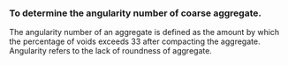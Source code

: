 ### To determine the angularity number of coarse aggregate.

The angularity number of an aggregate is defined as the amount by which the percentage of voids exceeds 33  after compacting the aggregate. Angularity refers to the lack of roundness of aggregate.